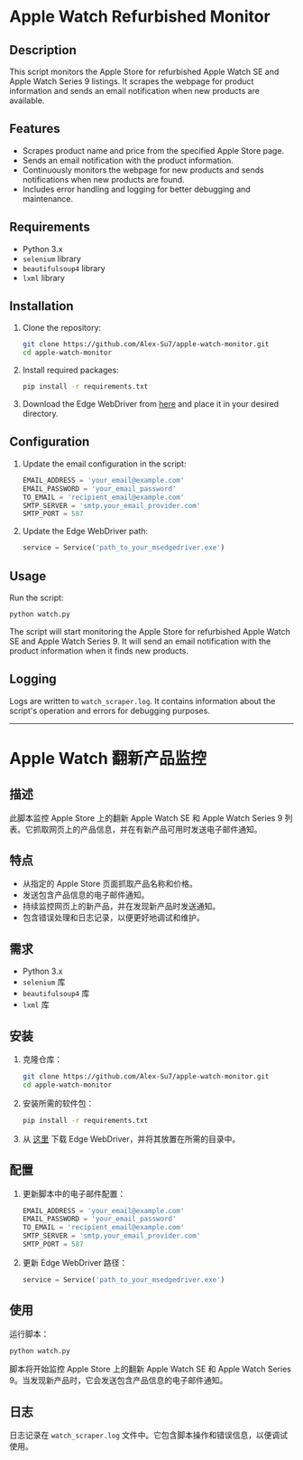 # Apple Watch Refurbished Monitor

## Description

This script monitors the Apple Store for refurbished Apple Watch SE and Apple Watch Series 9 listings. It scrapes the webpage for product information and sends an email notification when new products are available.

## Features

- Scrapes product name and price from the specified Apple Store page.
- Sends an email notification with the product information.
- Continuously monitors the webpage for new products and sends notifications when new products are found.
- Includes error handling and logging for better debugging and maintenance.

## Requirements

- Python 3.x
- `selenium` library
- `beautifulsoup4` library
- `lxml` library

## Installation

1. Clone the repository:
    ```sh
    git clone https://github.com/Alex-Su7/apple-watch-monitor.git
    cd apple-watch-monitor
    ```

2. Install required packages:
    ```sh
    pip install -r requirements.txt
    ```

3. Download the Edge WebDriver from [here](https://developer.microsoft.com/en-us/microsoft-edge/tools/webdriver/) and place it in your desired directory.

## Configuration

1. Update the email configuration in the script:
    ```python
    EMAIL_ADDRESS = 'your_email@example.com'
    EMAIL_PASSWORD = 'your_email_password'
    TO_EMAIL = 'recipient_email@example.com'
    SMTP_SERVER = 'smtp.your_email_provider.com'
    SMTP_PORT = 587
    ```

2. Update the Edge WebDriver path:
    ```python
    service = Service('path_to_your_msedgedriver.exe')
    ```

## Usage

Run the script:
```sh
python watch.py
```

The script will start monitoring the Apple Store for refurbished Apple Watch SE and Apple Watch Series 9. It will send an email notification with the product information when it finds new products.

## Logging

Logs are written to `watch_scraper.log`. It contains information about the script's operation and errors for debugging purposes.



---

# Apple Watch 翻新产品监控

## 描述

此脚本监控 Apple Store 上的翻新 Apple Watch SE 和 Apple Watch Series 9 列表。它抓取网页上的产品信息，并在有新产品可用时发送电子邮件通知。

## 特点

- 从指定的 Apple Store 页面抓取产品名称和价格。
- 发送包含产品信息的电子邮件通知。
- 持续监控网页上的新产品，并在发现新产品时发送通知。
- 包含错误处理和日志记录，以便更好地调试和维护。

## 需求

- Python 3.x
- `selenium` 库
- `beautifulsoup4` 库
- `lxml` 库

## 安装

1. 克隆仓库：
    ```sh
    git clone https://github.com/Alex-Su7/apple-watch-monitor.git
    cd apple-watch-monitor
    ```

2. 安装所需的软件包：
    ```sh
    pip install -r requirements.txt
    ```

3. 从 [这里](https://developer.microsoft.com/en-us/microsoft-edge/tools/webdriver/) 下载 Edge WebDriver，并将其放置在所需的目录中。

## 配置

1. 更新脚本中的电子邮件配置：
    ```python
    EMAIL_ADDRESS = 'your_email@example.com'
    EMAIL_PASSWORD = 'your_email_password'
    TO_EMAIL = 'recipient_email@example.com'
    SMTP_SERVER = 'smtp.your_email_provider.com'
    SMTP_PORT = 587
    ```

2. 更新 Edge WebDriver 路径：
    ```python
    service = Service('path_to_your_msedgedriver.exe')
    ```

## 使用

运行脚本：
```sh
python watch.py
```

脚本将开始监控 Apple Store 上的翻新 Apple Watch SE 和 Apple Watch Series 9。当发现新产品时，它会发送包含产品信息的电子邮件通知。

## 日志

日志记录在 `watch_scraper.log` 文件中。它包含脚本操作和错误信息，以便调试使用。


